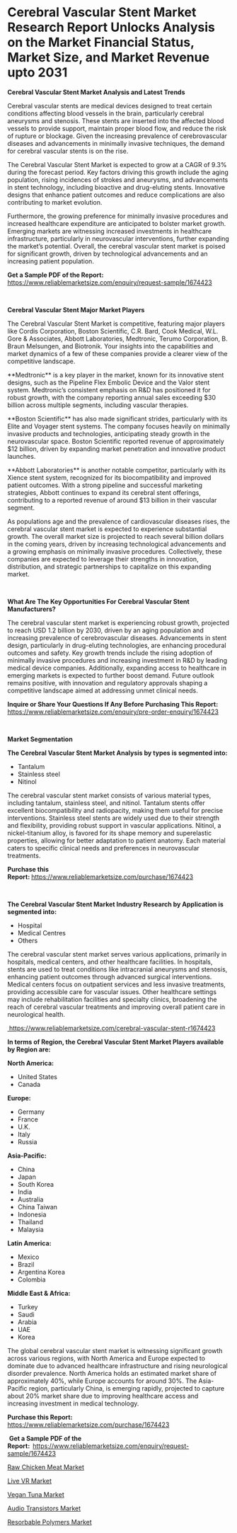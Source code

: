 <p><h1>Cerebral Vascular Stent Market Research Report Unlocks Analysis on the Market Financial Status, Market Size, and Market Revenue upto 2031</h1></p><p><strong>Cerebral Vascular Stent Market Analysis and Latest Trends</strong></p>
<p><p>Cerebral vascular stents are medical devices designed to treat certain conditions affecting blood vessels in the brain, particularly cerebral aneurysms and stenosis. These stents are inserted into the affected blood vessels to provide support, maintain proper blood flow, and reduce the risk of rupture or blockage. Given the increasing prevalence of cerebrovascular diseases and advancements in minimally invasive techniques, the demand for cerebral vascular stents is on the rise.</p><p>The Cerebral Vascular Stent Market is expected to grow at a CAGR of 9.3% during the forecast period. Key factors driving this growth include the aging population, rising incidences of strokes and aneurysms, and advancements in stent technology, including bioactive and drug-eluting stents. Innovative designs that enhance patient outcomes and reduce complications are also contributing to market evolution.</p><p>Furthermore, the growing preference for minimally invasive procedures and increased healthcare expenditure are anticipated to bolster market growth. Emerging markets are witnessing increased investments in healthcare infrastructure, particularly in neurovascular interventions, further expanding the market’s potential. Overall, the cerebral vascular stent market is poised for significant growth, driven by technological advancements and an increasing patient population.</p></p>
<p><strong>Get a Sample PDF of the Report:&nbsp;</strong> <a href="https://www.reliablemarketsize.com/enquiry/request-sample/1674423?utm_campaign=1173&utm_medium=2&utm_source=Github&utm_content=ia&utm_term=10102024&utm_id=cerebral-vascular-stent">https://www.reliablemarketsize.com/enquiry/request-sample/1674423</a></p>
<p>&nbsp;</p>
<p><strong>Cerebral Vascular Stent Major Market Players</strong></p>
<p><p>The Cerebral Vascular Stent Market is competitive, featuring major players like Cordis Corporation, Boston Scientific, C.R. Bard, Cook Medical, W.L. Gore & Associates, Abbott Laboratories, Medtronic, Terumo Corporation, B. Braun Melsungen, and Biotronik. Your insights into the capabilities and market dynamics of a few of these companies provide a clearer view of the competitive landscape.</p><p>**Medtronic** is a key player in the market, known for its innovative stent designs, such as the Pipeline Flex Embolic Device and the Valor stent system. Medtronic’s consistent emphasis on R&D has positioned it for robust growth, with the company reporting annual sales exceeding $30 billion across multiple segments, including vascular therapies.</p><p>**Boston Scientific** has also made significant strides, particularly with its Elite and Voyager stent systems. The company focuses heavily on minimally invasive products and technologies, anticipating steady growth in the neurovascular space. Boston Scientific reported revenue of approximately $12 billion, driven by expanding market penetration and innovative product launches.</p><p>**Abbott Laboratories** is another notable competitor, particularly with its Xience stent system, recognized for its biocompatibility and improved patient outcomes. With a strong pipeline and successful marketing strategies, Abbott continues to expand its cerebral stent offerings, contributing to a reported revenue of around $13 billion in their vascular segment.</p><p>As populations age and the prevalence of cardiovascular diseases rises, the cerebral vascular stent market is expected to experience substantial growth. The overall market size is projected to reach several billion dollars in the coming years, driven by increasing technological advancements and a growing emphasis on minimally invasive procedures. Collectively, these companies are expected to leverage their strengths in innovation, distribution, and strategic partnerships to capitalize on this expanding market.</p></p>
<p>&nbsp;</p>
<p><strong>What Are The Key Opportunities For Cerebral Vascular Stent Manufacturers?</strong></p>
<p><p>The cerebral vascular stent market is experiencing robust growth, projected to reach USD 1.2 billion by 2030, driven by an aging population and increasing prevalence of cerebrovascular diseases. Advancements in stent design, particularly in drug-eluting technologies, are enhancing procedural outcomes and safety. Key growth trends include the rising adoption of minimally invasive procedures and increasing investment in R&D by leading medical device companies. Additionally, expanding access to healthcare in emerging markets is expected to further boost demand. Future outlook remains positive, with innovation and regulatory approvals shaping a competitive landscape aimed at addressing unmet clinical needs.</p></p>
<p><strong>Inquire or Share Your Questions If Any Before Purchasing This Report:</strong> <a href="https://www.reliablemarketsize.com/enquiry/pre-order-enquiry/1674423?utm_campaign=1173&utm_medium=2&utm_source=Github&utm_content=ia&utm_term=10102024&utm_id=cerebral-vascular-stent">https://www.reliablemarketsize.com/enquiry/pre-order-enquiry/1674423</a></p>
<p>&nbsp;</p>
<p><strong>Market Segmentation</strong></p>
<p><strong>The Cerebral Vascular Stent Market Analysis by types is segmented into:</strong></p>
<p><ul><li>Tantalum</li><li>Stainless steel</li><li>Nitinol</li></ul></p>
<p><p>The cerebral vascular stent market consists of various material types, including tantalum, stainless steel, and nitinol. Tantalum stents offer excellent biocompatibility and radiopacity, making them useful for precise interventions. Stainless steel stents are widely used due to their strength and flexibility, providing robust support in vascular applications. Nitinol, a nickel-titanium alloy, is favored for its shape memory and superelastic properties, allowing for better adaptation to patient anatomy. Each material caters to specific clinical needs and preferences in neurovascular treatments.</p></p>
<p><strong>Purchase this Report:&nbsp;</strong><a href="https://www.reliablemarketsize.com/purchase/1674423?utm_campaign=1173&utm_medium=2&utm_source=Github&utm_content=ia&utm_term=10102024&utm_id=cerebral-vascular-stent">https://www.reliablemarketsize.com/purchase/1674423</a></p>
<p>&nbsp;</p>
<p><strong>The Cerebral Vascular Stent Market Industry Research by Application is segmented into:</strong></p>
<p><ul><li>Hospital</li><li>Medical Centres</li><li>Others</li></ul></p>
<p><p>The cerebral vascular stent market serves various applications, primarily in hospitals, medical centers, and other healthcare facilities. In hospitals, stents are used to treat conditions like intracranial aneurysms and stenosis, enhancing patient outcomes through advanced surgical interventions. Medical centers focus on outpatient services and less invasive treatments, providing accessible care for vascular issues. Other healthcare settings may include rehabilitation facilities and specialty clinics, broadening the reach of cerebral vascular treatments and improving overall patient care in neurological health.</p></p>
<p><a href="https://www.reliablemarketsize.com/cerebral-vascular-stent-r1674423?utm_campaign=1173&utm_medium=2&utm_source=Github&utm_content=ia&utm_term=10102024&utm_id=cerebral-vascular-stent">&nbsp;https://www.reliablemarketsize.com/cerebral-vascular-stent-r1674423</a></p>
<p><strong>In terms of Region, the Cerebral Vascular Stent Market Players available by Region are:</strong></p>
<p>
    <p> <strong> North America: </strong>
        <ul>
            <li>United States</li>
            <li>Canada</li>
        </ul>
        </p> 
    <p> <strong> Europe: </strong>
        <ul>
            <li>Germany</li>
            <li>France</li>
            <li>U.K.</li>
            <li>Italy</li>
            <li>Russia</li>
        </ul>
        </p> 
    <p> <strong> Asia-Pacific: </strong>
        <ul>
            <li>China</li>
            <li>Japan</li>
            <li>South Korea</li>
            <li>India</li>
            <li>Australia</li>
            <li>China Taiwan</li>
            <li>Indonesia</li>
            <li>Thailand</li>
            <li>Malaysia</li>
        </ul>
        </p> 
    <p> <strong> Latin America: </strong>
        <ul>
            <li>Mexico</li>
            <li>Brazil</li>
            <li>Argentina Korea</li>
            <li>Colombia</li>
        </ul>
        </p> 
    <p> <strong> Middle East & Africa: </strong>
        <ul>
            <li>Turkey</li>
            <li>Saudi</li>
            <li>Arabia</li>
            <li>UAE</li>
            <li>Korea</li>
        </ul>
    </p>
    </p>
<p><p>The global cerebral vascular stent market is witnessing significant growth across various regions, with North America and Europe expected to dominate due to advanced healthcare infrastructure and rising neurological disorder prevalence. North America holds an estimated market share of approximately 40%, while Europe accounts for around 30%. The Asia-Pacific region, particularly China, is emerging rapidly, projected to capture about 20% market share due to improving healthcare access and increasing investment in medical technology.</p></p>
<p><strong>Purchase this Report: </strong><a href="https://www.reliablemarketsize.com/purchase/1674423?utm_campaign=1173&utm_medium=2&utm_source=Github&utm_content=ia&utm_term=10102024&utm_id=cerebral-vascular-stent">https://www.reliablemarketsize.com/purchase/1674423</a></p>
<p>&nbsp;<strong>Get a Sample PDF of the Report:&nbsp;&nbsp;</strong><a href="https://www.reliablemarketsize.com/enquiry/request-sample/1674423?utm_campaign=1173&utm_medium=2&utm_source=Github&utm_content=ia&utm_term=10102024&utm_id=cerebral-vascular-stent">https://www.reliablemarketsize.com/enquiry/request-sample/1674423</a></p>
<p><strong></strong></p>
<p><p><a href="https://issuu.com/reportprime-2/docs/raw-chicken-meat-market-size-2030.p_438ac060ad2fa1?utm_campaign=1173&utm_medium=2&utm_source=Github&utm_content=ia&utm_term=10102024&utm_id=cerebral-vascular-stent">Raw Chicken Meat Market</a></p><p><a href="https://www.linkedin.com/pulse/global-live-vr-market-product-type-application-region-wdutc?utm_campaign=1173&utm_medium=2&utm_source=Github&utm_content=ia&utm_term=10102024&utm_id=cerebral-vascular-stent">Live VR Market</a></p><p><a href="https://issuu.com/reportprime-2/docs/vegan-tuna-market-size-2030.pptx_baec5c2253f40e?utm_campaign=1173&utm_medium=2&utm_source=Github&utm_content=ia&utm_term=10102024&utm_id=cerebral-vascular-stent">Vegan Tuna Market</a></p><p><a href="https://www.linkedin.com/pulse/global-audio-transistors-market-product-types-applications-5vsue?utm_campaign=1173&utm_medium=2&utm_source=Github&utm_content=ia&utm_term=10102024&utm_id=cerebral-vascular-stent">Audio Transistors Market</a></p><p><a href="https://github.com/maximinauago/Market-Research-Report-List-1/blob/main/resorbable-polymers-market.md?utm_campaign=1173&utm_medium=2&utm_source=Github&utm_content=ia&utm_term=10102024&utm_id=cerebral-vascular-stent">Resorbable Polymers Market</a></p></p>